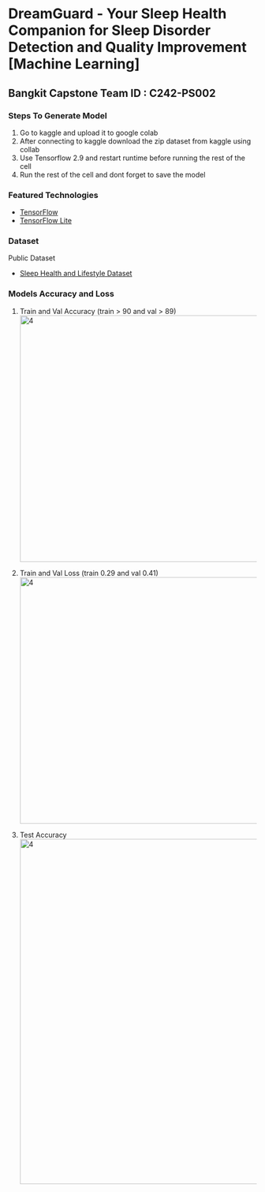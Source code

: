 # DreamGuard - Your Sleep Health Companion for Sleep Disorder Detection and Quality Improvement [Machine Learning]

## Bangkit Capstone Team ID : C242-PS002

### Steps To Generate Model
1. Go to kaggle and upload it to google colab
2. After connecting to kaggle download the zip dataset from kaggle using collab
3. Use Tensorflow 2.9 and restart runtime before running the rest of the cell
4. Run the rest of the cell and dont forget to save the model
  
### Featured Technologies
* [TensorFlow](https://www.tensorflow.org/)
* [TensorFlow Lite](https://www.tensorflow.org/lite)

### Dataset
Public Dataset
* [Sleep Health and Lifestyle Dataset](https://www.kaggle.com/datasets/uom190346a/sleep-health-and-lifestyle-dataset/data)

### Models Accuracy and Loss 
1. Train and Val Accuracy (train > 90 and val > 89)<br>
<img src="https://github.com/user-attachments/assets/e0be3f22-a228-4c7a-a159-3a0a0f1bb059" alt="4" width="500" height="auto"> <br>

2. Train and Val Loss (train 0.29 and val 0.41)<br>
<img src="https://github.com/user-attachments/assets/8f917eb7-0dab-4761-b43e-ff89601211f7" alt="4" width="500" height="auto"> <br>

3. Test Accuracy <br>
<img src="https://github.com/user-attachments/assets/5ff9c6f1-4309-4e74-8ef8-26378a465964" alt="4" width="700" height="auto"><br>
